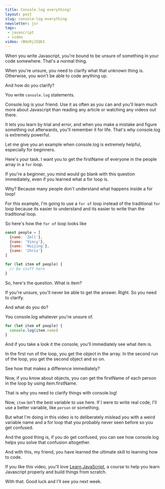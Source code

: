 ```yaml
---
title: Console.log everything!
layout: post
slug: console-log-everything
newsletter: jsr
tags:
 - javascript
 - video
video: rBHzRjJSQbI
---
```


When you write Javascript, you're bound to be unsure of something in your code somewhere. That's a normal thing.

When you're unsure, you need to clarify what that unknown thing is. Otherwise, you won't be able to code anything up.

And how do you clarify?

You write `console.log` statements.

<!--more-->

Console.log is your friend. Use it as often as you can and you'll learn much more about Javascript than reading any article or watching any videos out there.

It lets you learn by trial and error, and when you make a mistake and figure something out afterwards, you'll remember it for life. That's why console.log is extremely powerful.

Let me give you an example when console.log is extremely helpful, especially for beginners.

Here's your task. I want you to get the firstName of everyone in the people array in a `for` loop.

If you're a beginner, you mind would go blank with this question immediately, even if you learned what a for loop is.

Why? Because many people don't understand what happens inside a for loop!

For this example, I'm going to use a `for of` loop instead of the traditional `for` loop because its easier to understand and its easier to write than the traditional loop.

So here's how the `for of` loop looks like

```js
const people = [
  {name: 'Zell'},
  {name: 'Vincy'},
  {name: 'Huijing'},
  {name: 'Chris'}
]

for (let item of people) {
  // Do stuff here
}

```

So, here's the question. What is item?

If you're unsure, you'll never be able to get the answer. Right. So you need to clarify.

And what do you do?

You console.log whatever you're unsure of.

```js
for (let item of people) {
  console.log(item.name)
}

```

And if you take a look it the console, you'll immediately see what item is.

In the first run of the loop, you get the object in the array. In the second run of the loop, you get the second object and so on.

See how that makes a difference immediately?

Now, if you know about objects, you can get the firstName of each person in the loop by using item.firstName.

That is why you need to clarify things with console.log!

Now, `item` isn't the best variable to use here. If I were to write real code, I'll use a better variable, like `person` or something.

But what I'm doing in this video is to deliberately mislead you with a weird variable name and a for loop that you probably never seen before so you get confused.

And the good thing is, if you do get confused, you can see how console.log helps you solve that confusion altogether.

And with this, my friend, you have learned the ultimate skill to learning how to code.

If you like this video, you'll love [Learn JavaScript](https://learnJavaScript.today), a course to help you learn Javascript properly and build things from scratch.

With that. Good luck and I'll see you next week.

